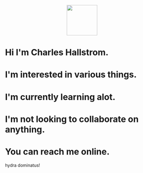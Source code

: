 
<div id="header" align="center">
  <img src="https://media.giphy.com/media/gjrYDwbjnK8x36xZIO/giphy.gif" width="100"/>
</div>

# Hi I'm Charles Hallstrom.
# I'm interested in various things.
# I'm currently learning alot.
# I'm not looking to collaborate on anything.
# You can reach me online.

hydra dominatus!
